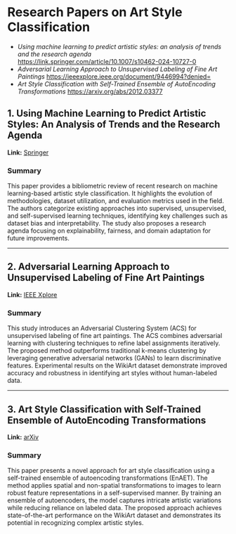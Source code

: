 # Research Papers on Art Style Classification

- *Using machine learning to predict artistic styles: an analysis of trends and the research agenda* https://link.springer.com/article/10.1007/s10462-024-10727-0 
- *Adversarial Learning Approach to Unsupervised Labeling of Fine Art Paintings* https://ieeexplore.ieee.org/document/9446994?denied= 
- *Art Style Classification with Self-Trained Ensemble of AutoEncoding Transformations* https://arxiv.org/abs/2012.03377


## 1. Using Machine Learning to Predict Artistic Styles: An Analysis of Trends and the Research Agenda  
**Link:** [Springer](https://link.springer.com/article/10.1007/s10462-024-10727-0)  

### Summary  
This paper provides a bibliometric review of recent research on machine learning-based artistic style classification. It highlights the evolution of methodologies, dataset utilization, and evaluation metrics used in the field. The authors categorize existing approaches into supervised, unsupervised, and self-supervised learning techniques, identifying key challenges such as dataset bias and interpretability. The study also proposes a research agenda focusing on explainability, fairness, and domain adaptation for future improvements.

---

## 2. Adversarial Learning Approach to Unsupervised Labeling of Fine Art Paintings  
**Link:** [IEEE Xplore](https://ieeexplore.ieee.org/document/9446994?denied=)  

### Summary  
This study introduces an Adversarial Clustering System (ACS) for unsupervised labeling of fine art paintings. The ACS combines adversarial learning with clustering techniques to refine label assignments iteratively. The proposed method outperforms traditional k-means clustering by leveraging generative adversarial networks (GANs) to learn discriminative features. Experimental results on the WikiArt dataset demonstrate improved accuracy and robustness in identifying art styles without human-labeled data.

---

## 3. Art Style Classification with Self-Trained Ensemble of AutoEncoding Transformations  
**Link:** [arXiv](https://arxiv.org/abs/2012.03377)  

### Summary  
This paper presents a novel approach for art style classification using a self-trained ensemble of autoencoding transformations (EnAET). The method applies spatial and non-spatial transformations to images to learn robust feature representations in a self-supervised manner. By training an ensemble of autoencoders, the model captures intricate artistic variations while reducing reliance on labeled data. The proposed approach achieves state-of-the-art performance on the WikiArt dataset and demonstrates its potential in recognizing complex artistic styles.

